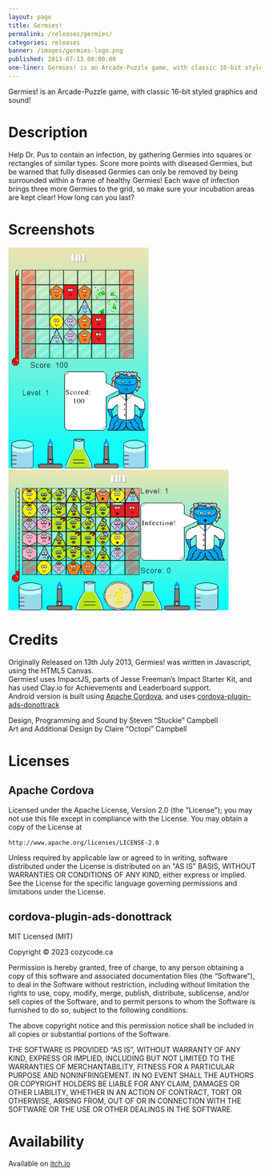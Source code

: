 ```yaml
---
layout: page
title: Germies!
permalink: /releases/germies/
categories: releases
banner: /images/germies-logo.png
published: 2013-07-13 00:00:00
one-liner: Germies! is an Arcade-Puzzle game, with classic 16-bit styled graphics and sound!
---
```


Germies! is an Arcade-Puzzle game, with classic 16-bit styled graphics and sound!

# Description

Help Dr. Pus to contain an infection, by gathering Germies into squares or rectangles of similar types.
Score more points with diseased Germies, but be warned that fully diseased Germies can only be removed by being surrounded within a frame of healthy Germies!
Each wave of infection brings three more Germies to the grid, so make sure your incubation areas are kept clear!
How long can you last?

# Screenshots

![Germies!](/images/germies/280x440.png) ![Germies!](/images/germies/440x280.png)

# Credits

Originally Released on 13th July 2013, Germies! was written in Javascript, using the HTML5 Canvas.<br />
Germies! uses ImpactJS, parts of Jesse Freeman’s Impact Starter Kit, and has used Clay.io for Achievements and Leaderboard support.<br />
Android version is built using [Apache Cordova](https://cordova.apache.org), and uses [cordova-plugin-ads-donottrack](https://github.com/cozycodegh/cordova-plugin-ads-donottrack)<br />

Design, Programming and Sound by Steven “Stuckie” Campbell<br />
Art and Additional Design by Claire “Octopi” Campbell

# Licenses
## Apache Cordova
Licensed under the Apache License, Version 2.0 (the "License");
you may not use this file except in compliance with the License.
You may obtain a copy of the License at

    http://www.apache.org/licenses/LICENSE-2.0

Unless required by applicable law or agreed to in writing, software
distributed under the License is distributed on an "AS IS" BASIS,
WITHOUT WARRANTIES OR CONDITIONS OF ANY KIND, either express or implied.
See the License for the specific language governing permissions and
limitations under the License.

## cordova-plugin-ads-donottrack
MIT Licensed (MIT)

Copyright © 2023 cozycode.ca

Permission is hereby granted, free of charge, to any person obtaining a copy of this software and associated documentation files (the “Software”), to deal in the Software without restriction, including without limitation the rights to use, copy, modify, merge, publish, distribute, sublicense, and/or sell copies of the Software, and to permit persons to whom the Software is furnished to do so, subject to the following conditions:

The above copyright notice and this permission notice shall be included in all copies or substantial portions of the Software.

THE SOFTWARE IS PROVIDED “AS IS”, WITHOUT WARRANTY OF ANY KIND, EXPRESS OR IMPLIED, INCLUDING BUT NOT LIMITED TO THE WARRANTIES OF MERCHANTABILITY, FITNESS FOR A PARTICULAR PURPOSE AND NONINFRINGEMENT. IN NO EVENT SHALL THE AUTHORS OR COPYRIGHT HOLDERS BE LIABLE FOR ANY CLAIM, DAMAGES OR OTHER LIABILITY, WHETHER IN AN ACTION OF CONTRACT, TORT OR OTHERWISE, ARISING FROM, OUT OF OR IN CONNECTION WITH THE SOFTWARE OR THE USE OR OTHER DEALINGS IN THE SOFTWARE.

# Availability

Available on [itch.io][itchio]

[itchio]: https://arcadebadgers.itch.io/germies
